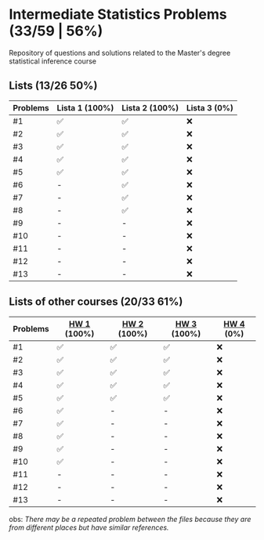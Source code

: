 # Intermediate Statistics Problems (33/59 | 56%)
Repository of questions and solutions related to the Master's degree statistical inference course

## Lists (13/26 50%)
Problems | Lista 1 (100%) | Lista 2 (100%) | Lista 3 (0%)
----|----|-----|----
#1  | ✅ | ✅ | ❌
#2  | ✅ | ✅ | ❌
#3  | ✅ | ✅ | ❌
#4  | ✅ | ✅ | ❌
#5  | ✅ | ✅ | ❌
#6  | -  | ✅ | ❌
#7  | -  | ✅ | ❌
#8  | -  | ✅ | ❌
#9  | -  | -  | ❌
#10 | -  | -  | ❌
#11 | -  | -  | ❌
#12 | -  | -  | ❌
#13 | -  | -  | ❌

## Lists of other courses (20/33 61%)
Problems | [HW 1](https://www.stat.cmu.edu/~larry/=stat705/homework1.pdf) (100%) | [HW 2](https://www.stat.cmu.edu/~larry/=stat705/Homework2.pdf) (100%) | [HW 3](https://www.stat.cmu.edu/~larry/=stat705/Homework3.pdf) (100%) | [HW 4](https://github.com/maxbiostat/Statistical_Inference_MSc/blob/main/listas/lista1_InfEst_MSc.pdf) (0%)
----|----|----|----|----
#1  | ✅ | ✅ | ✅ | ❌
#2  | ✅ | ✅ | ✅ | ❌
#3  | ✅ | ✅ | ✅ | ❌
#4  | ✅ | ✅ | ✅ | ❌
#5  | ✅ | ✅ | ✅ | ❌
#6  | ✅ | -  | -  | ❌
#7  | ✅ | -  | -  | ❌
#8  | ✅ | -  | -  | ❌
#9  | ✅ | -  | -  | ❌
#10 | ✅ | -  | -  | ❌
#11 | -  | -  | -  | ❌
#12 | -  | -  | -  | ❌
#13 | -  | -  | -  | ❌

obs: _There may be a repeated problem between the files because they are from different places but have similar references._
